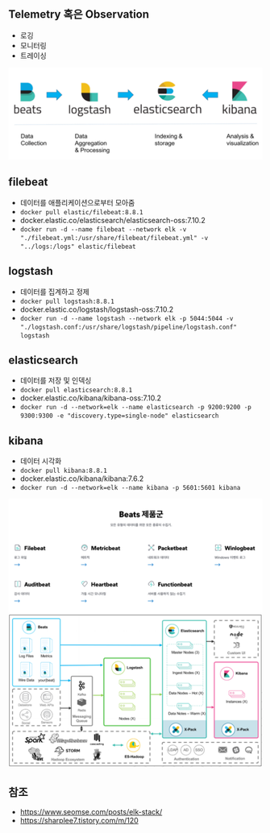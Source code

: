 ## Telemetry 혹은 Observation
- 로깅
- 모니터링
- 트레이싱

![elk](./img/elk.png)

## filebeat
- 데이터를 애플리케이션으로부터 모아줌
- `docker pull elastic/filebeat:8.8.1`
- docker.elastic.co/elasticsearch/elasticsearch-oss:7.10.2
- `docker run -d --name filebeat --network elk -v "./filebeat.yml:/usr/share/filebeat/filebeat.yml" -v  "../logs:/logs" elastic/filebeat`

## logstash
- 데이터를 집계하고 정제
- `docker pull logstash:8.8.1`
- docker.elastic.co/logstash/logstash-oss:7.10.2
- `docker run -d --name logstash --network elk -p 5044:5044 -v "./logstash.conf:/usr/share/logstash/pipeline/logstash.conf" logstash`

## elasticsearch
- 데이터를 저장 및 인덱싱
- `docker pull elasticsearch:8.8.1`
- docker.elastic.co/kibana/kibana-oss:7.10.2
- `docker run -d --network=elk --name elasticsearch -p 9200:9200 -p 9300:9300 -e "discovery.type=single-node" elasticsearch`

## kibana
- 데이터 시각화
- `docker pull kibana:8.8.1`
- docker.elastic.co/kibana/kibana:7.6.2
- `docker run -d --network=elk --name kibana -p 5601:5601 kibana`

![beats 제품군](./img/beats.png)
![다양한 elk+beats 아키텍처](./img/architecture.png)


## 참조
- <https://www.seomse.com/posts/elk-stack/>
- <https://sharplee7.tistory.com/m/120>
